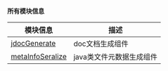**所有模块信息**

|   模块信息  |    描述   |
| ---- | ---- |
|[jdocGenerate](/route/allmodule/jdocGenerate.md)|doc文档生成组件|
|[metaInfoSeralize](/route/allmodule/metaInfoSeralize.md)|java类文件元数据生成组件|

